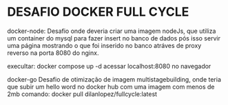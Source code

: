 # DESAFIO DOCKER FULL CYCLE
docker-node:
Desafio onde deveria criar uma imagem nodeJs, que utiliza um container do mysql para fazer insert no banco de dados
pós isso servir uma página mostrando o que foi inserido no banco atráves de proxy reverso na porta 8080 do nginx.

execultar: docker compose up -d 
acessar localhost:8080 no navegador

docker-go
Desafio de otimização de imagem multistagebuilding, onde teria que subir um hello word no docker hub com uma imagem com menos de 2mb
comando: docker pull dilanlopez/fullcycle:latest